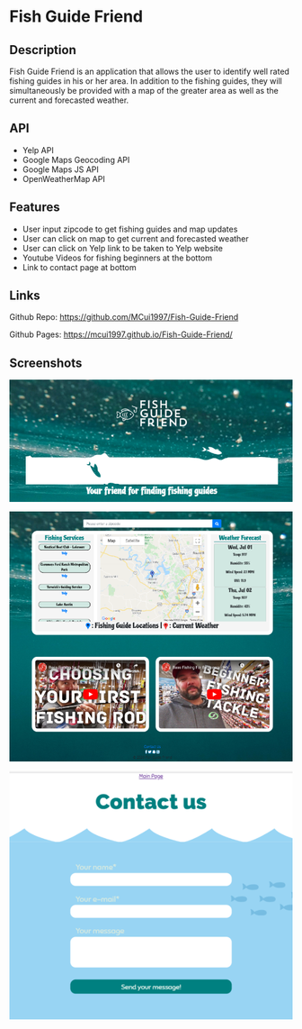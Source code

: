 # Fish Guide Friend

## Description 

Fish Guide Friend is an application that allows the user to identify well rated fishing guides in his or her area. In addition to the fishing guides, they will simultaneously be provided with a map of the greater area as well as the current and forecasted weather.

## API 

* Yelp API
* Google Maps Geocoding API
* Google Maps JS API
* OpenWeatherMap API

## Features

* User input zipcode to get fishing guides and map updates
* User can click on map to get current and forecasted weather
* User can click on Yelp link to be taken to Yelp website 
* Youtube Videos for fishing beginners at the bottom
* Link to contact page at bottom

## Links

Github Repo: https://github.com/MCui1997/Fish-Guide-Friend

Github Pages: https://mcui1997.github.io/Fish-Guide-Friend/

## Screenshots

![Alt text](Assets/screenshots/top.PNG "Main")

![Alt text](Assets/screenshots/main.PNG "Main")

![Alt text](Assets/screenshots/contact.PNG "Main")
